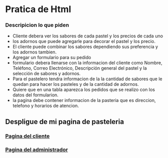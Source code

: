# Pratica de Html

### Descripicion lo que piden

* Cliente debera ver los sabores de cada pastel y los precios de cada uno
* los adornos que puede agregarle para decorar el pastel y los precio.
* El cliente puede combinar los sabores dependiendo sus preferencia y los adornos tambien.
* Agregar un formulario para su pedido
* formulario debera llenarse con la informacion del cliente como Nombre, Teléfono, Correo Electrónico, Descripción general del pastel y la selección de sabores y adornos.
* Para el pastelero tendra informacion de la la cantidad de sabores que le quedan para hacer los pasteles y de la cantidad de adornos.
* Quiere que en una tabla aparezca los pedidos que se realizo con los datos del formularion.
* la pagina debe contener informacion de la pasteria que es direccion, telefono y horarios de atencion.

## Despligue de mi pagina de pasteleria
### [Pagina del cliente](https://alexgeovanni.github.io/Launch-X-Practicas/Fron-end/Html/Practica_Pastelera/Index_cliente.html#Sabore)
### [Pagina del administrador](https://alexgeovanni.github.io/Launch-X-Practicas/Fron-end/Html/Practica_Pastelera/admin.html)
